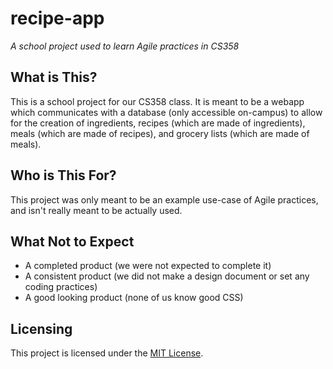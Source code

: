 # recipe-app
*A school project used to learn Agile practices in CS358*

## What is This?
This is a school project for our CS358 class. It is meant to be a webapp which communicates with a database (only accessible on-campus) to allow for the creation of ingredients, recipes (which are made of ingredients), meals (which are made of recipes), and grocery lists (which are made of meals).

## Who is This For?
This project was only meant to be an example use-case of Agile practices, and isn't really meant to be actually used.

## What Not to Expect
* A completed product (we were not expected to complete it)
* A consistent product (we did not make a design document or set any coding practices)
* A good looking product (none of us know good CSS)

## Licensing
This project is licensed under the [MIT License](LICENSE).
